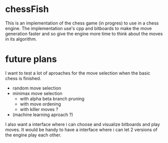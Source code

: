 # chessFish
This is an implementation of the chess game (in progres) to use in a chess engine.
The implementation use's cpp and bitboards to make the move generation faster and so give the engine more time to think about the moves in its algorithm.

# future plans
I want to test a lot of aproaches for the move selection when the basic chess is finished.
  - random move selection
  - minimax move selection
      - with alpha beta branch pruning
      - with move ordening
      - with killer moves ?
  - (machine learning aproach ?)
    
I also want a interface where i can choose and visualize bitboards and play moves.
It would be handy to have a interface where i can let 2 versions of the engine play each other.
